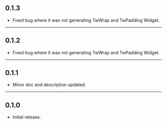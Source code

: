 ## 0.1.3

* Fixed bug where it was not generating TwWrap and TwPadding Widget.
--------------------

## 0.1.2

* Fixed bug where it was not generating TwWrap and TwPadding Widget.
--------------------

## 0.1.1

* Minor doc and description updated.
--------------------

## 0.1.0

* Initial release.
